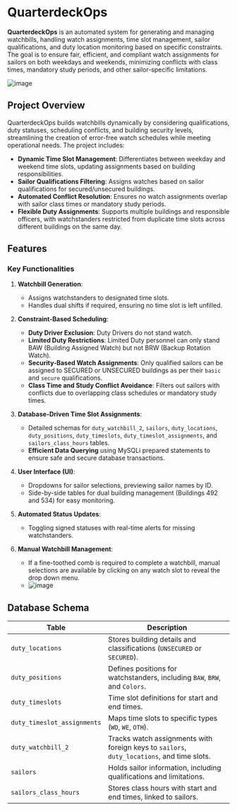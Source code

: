# QuarterdeckOps

**QuarterdeckOps** is an automated system for generating and managing watchbills, handling watch assignments, time slot management, sailor qualifications, and duty location monitoring based on specific constraints. The goal is to ensure fair, efficient, and compliant watch assignments for sailors on both weekdays and weekends, minimizing conflicts with class times, mandatory study periods, and other sailor-specific limitations.

![image](https://github.com/user-attachments/assets/06c32afc-d47f-4463-b3b5-4a4364be52e7)

## Project Overview

QuarterdeckOps builds watchbills dynamically by considering qualifications, duty statuses, scheduling conflicts, and building security levels, streamlining the creation of error-free watch schedules while meeting operational needs. The project includes:

- **Dynamic Time Slot Management**: Differentiates between weekday and weekend time slots, updating assignments based on building responsibilities.
- **Sailor Qualifications Filtering**: Assigns watches based on sailor qualifications for secured/unsecured buildings.
- **Automated Conflict Resolution**: Ensures no watch assignments overlap with sailor class times or mandatory study periods.
- **Flexible Duty Assignments**: Supports multiple buildings and responsible officers, with watchstanders restricted from duplicate time slots across different buildings on the same day.

## Features

### Key Functionalities

1. **Watchbill Generation**:
   - Assigns watchstanders to designated time slots.
   - Handles dual shifts if required, ensuring no time slot is left unfilled.

2. **Constraint-Based Scheduling**:
   - **Duty Driver Exclusion**: Duty Drivers do not stand watch.
   - **Limited Duty Restrictions**: Limited Duty personnel can only stand BAW (Building Assigned Watch) but not BRW (Backup Rotation Watch).
   - **Security-Based Watch Assignments**: Only qualified sailors can be assigned to SECURED or UNSECURED buildings as per their `basic` and `secure` qualifications.
   - **Class Time and Study Conflict Avoidance**: Filters out sailors with conflicts due to overlapping class schedules or mandatory study times.

3. **Database-Driven Time Slot Assignments**:
   - Detailed schemas for `duty_watchbill_2`, `sailors`, `duty_locations`, `duty_positions`, `duty_timeslots`, `duty_timeslot_assignments`, and `sailors_class_hours` tables.
   - **Efficient Data Querying** using MySQLi prepared statements to ensure safe and secure database transactions.

4. **User Interface (UI)**:
   - Dropdowns for sailor selections, previewing sailor names by ID.
   - Side-by-side tables for dual building management (Buildings 492 and 534) for easy monitoring.

5. **Automated Status Updates**:
   - Toggling signed statuses with real-time alerts for missing watchstanders.

6. **Manual Watchbill Management**:
   - If a fine-toothed comb is required to complete a watchbill, manual selections are available by clicking on any watch slot to reveal the drop down menu.
   - ![image](https://github.com/user-attachments/assets/5930c453-e800-4fe7-9b2b-a20faa9839b2)


## Database Schema

| Table                  | Description                                                                                 |
|------------------------|---------------------------------------------------------------------------------------------|
| `duty_locations`       | Stores building details and classifications (`UNSECURED` or `SECURED`).                     |
| `duty_positions`       | Defines positions for watchstanders, including `BAW`, `BRW`, and `Colors`.                 |
| `duty_timeslots`       | Time slot definitions for start and end times.                                              |
| `duty_timeslot_assignments` | Maps time slots to specific types (`WD`, `WE`, `OTH`).                             |
| `duty_watchbill_2`     | Tracks watch assignments with foreign keys to `sailors`, `duty_locations`, and time slots. |
| `sailors`              | Holds sailor information, including qualifications and limitations.                        |
| `sailors_class_hours`  | Stores class hours with start and end times, linked to sailors.                            |
